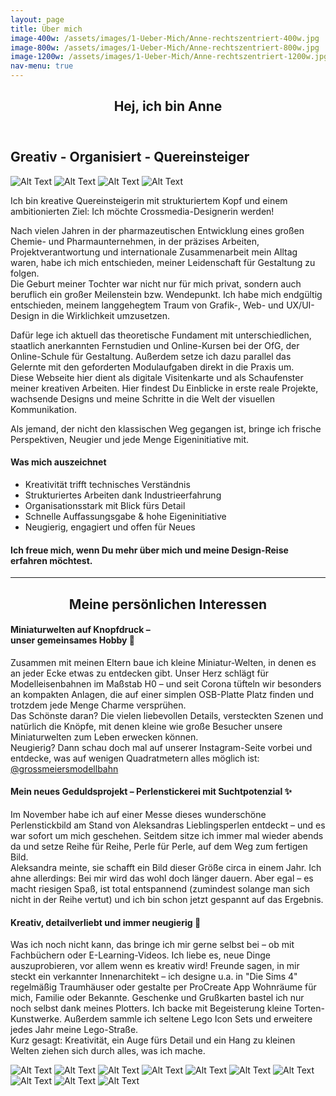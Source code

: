 ```yaml
---
layout: page
title: Über mich
image-400w: /assets/images/1-Ueber-Mich/Anne-rechtszentriert-400w.jpg
image-800w: /assets/images/1-Ueber-Mich/Anne-rechtszentriert-800w.jpg
image-1200w: /assets/images/1-Ueber-Mich/Anne-rechtszentriert-1200w.jpg
nav-menu: true
---
```


<!-- Main -->
<div id="main" class="alt">

<!-- One -->
<section id="one">
<div class="inner">

<header class="major">
	<h1>Hej, ich bin Anne</h1>
</header>

<!-- Content -->
<h2 id="content">Greativ - Organisiert - Quereinsteiger</h2>
  <glider-gallery lightbox-id="Ueber-mich" per-view-max="4">
    <img 
      alt="Alt Text" 
      src="{% link /assets/images/1-Ueber-Mich/Anne-Collage-1-1200w.jpg %}" 
      srcset="
          {% link /assets/images/1-Ueber-Mich/Anne-Collage-1-100w.jpg %} 100w
          , {% link /assets/images/1-Ueber-Mich/Anne-Collage-1-400w.jpg %} 400w
          , {% link /assets/images/1-Ueber-Mich/Anne-Collage-1-800w.jpg %} 800w
          , {% link /assets/images/1-Ueber-Mich/Anne-Collage-1-1200w.jpg %} 1200w
      "
      sizes="80vw"
    />
        <img 
      alt="Alt Text" 
      src="{% link /assets/images/1-Ueber-Mich/Anne-Collage-2-1200w.jpg %}" 
      srcset="
          {% link /assets/images/1-Ueber-Mich/Anne-Collage-2-100w.jpg %} 100w
          , {% link /assets/images/1-Ueber-Mich/Anne-Collage-2-400w.jpg %} 400w
          , {% link /assets/images/1-Ueber-Mich/Anne-Collage-2-800w.jpg %} 800w
          , {% link /assets/images/1-Ueber-Mich/Anne-Collage-2-1200w.jpg %} 1200w
      "
      sizes="80vw"
    />
        <img 
      alt="Alt Text" 
      src="{% link /assets/images/1-Ueber-Mich/Anne-Collage-3-1200w.jpg %}" 
      srcset="
          {% link /assets/images/1-Ueber-Mich/Anne-Collage-3-100w.jpg %} 100w
          , {% link /assets/images/1-Ueber-Mich/Anne-Collage-3-400w.jpg %} 400w
          , {% link /assets/images/1-Ueber-Mich/Anne-Collage-3-800w.jpg %} 800w
          , {% link /assets/images/1-Ueber-Mich/Anne-Collage-3-1200w.jpg %} 1200w
      "
      sizes="80vw"
    />
        <img 
      alt="Alt Text" 
      src="{% link /assets/images/1-Ueber-Mich/Anne-Collage-4-1200w.jpg %}" 
      srcset="
          {% link /assets/images/1-Ueber-Mich/Anne-Collage-4-100w.jpg %} 100w
          , {% link /assets/images/1-Ueber-Mich/Anne-Collage-4-400w.jpg %} 400w
          , {% link /assets/images/1-Ueber-Mich/Anne-Collage-4-800w.jpg %} 800w
          , {% link /assets/images/1-Ueber-Mich/Anne-Collage-4-1200w.jpg %} 1200w
      "
      sizes="80vw"
    />
  </glider-gallery>
<br>
<p>Ich bin kreative Quereinsteigerin mit strukturiertem Kopf und einem ambitionierten Ziel: Ich möchte Crossmedia-Designerin werden!</p>
<p>Nach vielen Jahren in der pharmazeutischen Entwicklung eines großen Chemie- und Pharmaunternehmen, in der präzises Arbeiten, Projektverantwortung und internationale Zusammenarbeit mein Alltag waren, habe ich mich entschieden, meiner Leidenschaft für Gestaltung zu folgen.<br>Die Geburt meiner Tochter war nicht nur für mich privat, sondern auch beruflich ein großer Meilenstein bzw. Wendepunkt. Ich habe mich endgültig entschieden, meinem langgehegtem Traum von Grafik-, Web- und UX/UI-Design in die Wirklichkeit umzusetzen.</p>
<p>Dafür lege ich aktuell das theoretische Fundament mit unterschiedlichen, staatlich anerkannten Fernstudien und Online-Kursen bei der OfG, der Online-Schule für Gestaltung. Außerdem setze ich dazu parallel das Gelernte mit den geforderten Modulaufgaben direkt in die Praxis um.<br>Diese Webseite hier dient als digitale Visitenkarte und als Schaufenster meiner kreativen Arbeiten. Hier findest Du Einblicke in erste reale Projekte, wachsende Designs und meine Schritte in die Welt der visuellen Kommunikation.</p>
<p>Als jemand, der nicht den klassischen Weg gegangen ist, bringe ich frische Perspektiven, Neugier und jede Menge Eigeninitiative mit.</p>

<h4>Was mich auszeichnet</h4>
<ul>
	<li>Kreativität trifft technisches Verständnis</li>
	<li>Strukturiertes Arbeiten dank Industrieerfahrung</li>
	<li>Organisationsstark mit Blick fürs Detail</li>
	<li>Schnelle Auffassungsgabe & hohe Eigeninitiative</li>
	<li>Neugierig, engagiert und offen für Neues</li>
</ul>

<h4>Ich freue mich, wenn Du mehr über mich und meine Design-Reise erfahren möchtest.</h4>
<hr class="major" />
<!-- Break -->
<h2 style="text-align: center;">Meine persönlichen Interessen</h2>
<div class="row">
	<div class="4u 12u$(medium)">
		<h4>Miniaturwelten auf Knopfdruck – <br> unser gemeinsames Hobby 🚂</h4>
		<p>Zusammen mit meinen Eltern baue ich kleine Miniatur-Welten, in denen es an jeder Ecke etwas zu entdecken gibt. Unser Herz schlägt für Modelleisenbahnen im Maßstab H0 – und seit Corona tüfteln wir besonders an kompakten Anlagen, die auf einer simplen OSB-Platte Platz finden und trotzdem jede Menge Charme versprühen. <br> Das Schönste daran? Die vielen liebevollen Details, versteckten Szenen und natürlich die Knöpfe, mit denen kleine wie große Besucher unsere Miniaturwelten zum Leben erwecken können. <br> Neugierig? Dann schau doch mal auf unserer Instagram-Seite vorbei und entdecke, was auf wenigen Quadratmetern alles möglich ist: <a href="https://www.instagram.com/grossmeiersmodellbahn/">@grossmeiersmodellbahn</a> </p>
	</div>
	<div class="4u 12u$(medium)">
		<h4>Mein neues Geduldsprojekt – Perlenstickerei mit Suchtpotenzial ✨</h4>
		<p>Im November habe ich auf einer Messe dieses wunderschöne Perlenstickbild am Stand von Aleksandras Lieblingsperlen entdeckt – und es war sofort um mich geschehen. Seitdem sitze ich immer mal wieder abends da und setze Reihe für Reihe, Perle für Perle, auf dem Weg zum fertigen Bild. <br> Aleksandra meinte, sie schafft ein Bild dieser Größe circa in einem Jahr. Ich ahne allerdings: Bei mir wird das wohl doch länger dauern. Aber egal – es macht riesigen Spaß, ist total entspannend (zumindest solange man sich nicht in der Reihe vertut) und ich bin schon jetzt gespannt auf das Ergebnis.</p>
	</div>
	<div class="4u$ 12u$(medium)">
		<h4>Kreativ, detailverliebt und immer neugierig 🎨</h4>
		<p>Was ich noch nicht kann, das bringe ich mir gerne selbst bei – ob mit Fachbüchern oder E-Learning-Videos. Ich liebe es, neue Dinge auszuprobieren, vor allem wenn es kreativ wird! Freunde sagen, in mir steckt ein verkannter Innenarchitekt – ich designe u.a. in "Die Sims 4" regelmäßig Traumhäuser oder gestalte per ProCreate App Wohnräume für mich, Familie oder Bekannte. Geschenke und Grußkarten bastel ich nur noch selbst dank meines Plotters. Ich backe mit Begeisterung kleine Torten-Kunstwerke. Außerdem sammle ich seltene Lego Icon Sets und erweitere jedes Jahr meine Lego-Straße. <br> Kurz gesagt: Kreativität, ein Auge fürs Detail und ein Hang zu kleinen Welten ziehen sich durch alles, was ich mache.</p>
	</div>
</div>

<glider-gallery lightbox-id="Persoenliche-Interessen" per-view-max="4">
  <img 
    alt="Alt Text" 
    src="{% link /assets/images/1-Ueber-Mich/Fotocollage-1-1200w.jpg %}" 
    srcset="
        {% link /assets/images/1-Ueber-Mich/Fotocollage-1-100w.jpg %} 100w
        , {% link /assets/images/1-Ueber-Mich/Fotocollage-1-400w.jpg %} 400w
        , {% link /assets/images/1-Ueber-Mich/Fotocollage-1-800w.jpg %} 800w
        , {% link /assets/images/1-Ueber-Mich/Fotocollage-1-1200w.jpg %} 1200w
    "
    sizes="80vw"
  />
    <img 
    alt="Alt Text" 
    src="{% link /assets/images/1-Ueber-Mich/Fotocollage-2-1200w.jpg %}" 
    srcset="
        {% link /assets/images/1-Ueber-Mich/Fotocollage-2-100w.jpg %} 100w
        , {% link /assets/images/1-Ueber-Mich/Fotocollage-2-400w.jpg %} 400w
        , {% link /assets/images/1-Ueber-Mich/Fotocollage-2-800w.jpg %} 800w
        , {% link /assets/images/1-Ueber-Mich/Fotocollage-2-1200w.jpg %} 1200w
    "
    sizes="80vw"
  />
    <img 
    alt="Alt Text" 
    src="{% link /assets/images/1-Ueber-Mich/Fotocollage-3-1200w.jpg %}" 
    srcset="
        {% link /assets/images/1-Ueber-Mich/Fotocollage-3-100w.jpg %} 100w
        , {% link /assets/images/1-Ueber-Mich/Fotocollage-3-400w.jpg %} 400w
        , {% link /assets/images/1-Ueber-Mich/Fotocollage-3-800w.jpg %} 800w
        , {% link /assets/images/1-Ueber-Mich/Fotocollage-3-1200w.jpg %} 1200w
    "
    sizes="80vw"
  />
    <img 
    alt="Alt Text" 
    src="{% link /assets/images/1-Ueber-Mich/Fotocollage-4-1200w.jpg %}" 
    srcset="
        {% link /assets/images/1-Ueber-Mich/Fotocollage-4-100w.jpg %} 100w
        , {% link /assets/images/1-Ueber-Mich/Fotocollage-4-400w.jpg %} 400w
        , {% link /assets/images/1-Ueber-Mich/Fotocollage-4-800w.jpg %} 800w
        , {% link /assets/images/1-Ueber-Mich/Fotocollage-4-1200w.jpg %} 1200w
    "
    sizes="80vw"
  />
    <img 
    alt="Alt Text" 
    src="{% link /assets/images/1-Ueber-Mich/Fotocollage-5-1200w.jpg %}" 
    srcset="
        {% link /assets/images/1-Ueber-Mich/Fotocollage-5-100w.jpg %} 100w
        , {% link /assets/images/1-Ueber-Mich/Fotocollage-5-400w.jpg %} 400w
        , {% link /assets/images/1-Ueber-Mich/Fotocollage-5-800w.jpg %} 800w
        , {% link /assets/images/1-Ueber-Mich/Fotocollage-5-1200w.jpg %} 1200w
    "
    sizes="80vw"
  />
    <img 
    alt="Alt Text" 
    src="{% link /assets/images/1-Ueber-Mich/Fotocollage-6-1200w.jpg %}" 
    srcset="
        {% link /assets/images/1-Ueber-Mich/Fotocollage-6-100w.jpg %} 100w
        , {% link /assets/images/1-Ueber-Mich/Fotocollage-6-400w.jpg %} 400w
        , {% link /assets/images/1-Ueber-Mich/Fotocollage-6-800w.jpg %} 800w
        , {% link /assets/images/1-Ueber-Mich/Fotocollage-6-1200w.jpg %} 1200w
    "
    sizes="80vw"
  />
    <img 
    alt="Alt Text" 
    src="{% link /assets/images/1-Ueber-Mich/Fotocollage-7-1200w.jpg %}" 
    srcset="
        {% link /assets/images/1-Ueber-Mich/Fotocollage-7-100w.jpg %} 100w
        , {% link /assets/images/1-Ueber-Mich/Fotocollage-7-400w.jpg %} 400w
        , {% link /assets/images/1-Ueber-Mich/Fotocollage-7-800w.jpg %} 800w
        , {% link /assets/images/1-Ueber-Mich/Fotocollage-7-1200w.jpg %} 1200w
    "
    sizes="80vw"
  />
    <img 
    alt="Alt Text" 
    src="{% link /assets/images/1-Ueber-Mich/Fotocollage-8-1200w.jpg %}" 
    srcset="
        {% link /assets/images/1-Ueber-Mich/Fotocollage-8-100w.jpg %} 100w
        , {% link /assets/images/1-Ueber-Mich/Fotocollage-8-400w.jpg %} 400w
        , {% link /assets/images/1-Ueber-Mich/Fotocollage-8-800w.jpg %} 800w
        , {% link /assets/images/1-Ueber-Mich/Fotocollage-8-1200w.jpg %} 1200w
    "
    sizes="80vw"
  />
    <img 
    alt="Alt Text" 
    src="{% link /assets/images/1-Ueber-Mich/Fotocollage-9-1200w.jpg %}" 
    srcset="
        {% link /assets/images/1-Ueber-Mich/Fotocollage-9-100w.jpg %} 100w
        , {% link /assets/images/1-Ueber-Mich/Fotocollage-9-400w.jpg %} 400w
        , {% link /assets/images/1-Ueber-Mich/Fotocollage-9-800w.jpg %} 800w
        , {% link /assets/images/1-Ueber-Mich/Fotocollage-9-1200w.jpg %} 1200w
    "
    sizes="80vw"
  />
    <img 
    alt="Alt Text" 
    src="{% link /assets/images/1-Ueber-Mich/Fotocollage-10-1200w.jpg %}" 
    srcset="
        {% link /assets/images/1-Ueber-Mich/Fotocollage-10-100w.jpg %} 100w
        , {% link /assets/images/1-Ueber-Mich/Fotocollage-10-400w.jpg %} 400w
        , {% link /assets/images/1-Ueber-Mich/Fotocollage-10-800w.jpg %} 800w
        , {% link /assets/images/1-Ueber-Mich/Fotocollage-10-1200w.jpg %} 1200w
    "
    sizes="80vw"
  />
</glider-gallery>
